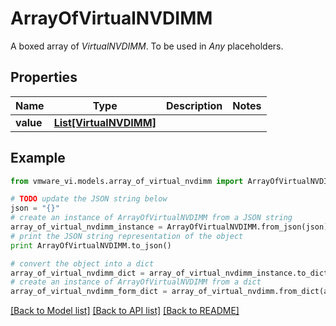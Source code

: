 # ArrayOfVirtualNVDIMM

A boxed array of *VirtualNVDIMM*. To be used in *Any* placeholders. 

## Properties
Name | Type | Description | Notes
------------ | ------------- | ------------- | -------------
**value** | [**List[VirtualNVDIMM]**](VirtualNVDIMM.md) |  | 

## Example

```python
from vmware_vi.models.array_of_virtual_nvdimm import ArrayOfVirtualNVDIMM

# TODO update the JSON string below
json = "{}"
# create an instance of ArrayOfVirtualNVDIMM from a JSON string
array_of_virtual_nvdimm_instance = ArrayOfVirtualNVDIMM.from_json(json)
# print the JSON string representation of the object
print ArrayOfVirtualNVDIMM.to_json()

# convert the object into a dict
array_of_virtual_nvdimm_dict = array_of_virtual_nvdimm_instance.to_dict()
# create an instance of ArrayOfVirtualNVDIMM from a dict
array_of_virtual_nvdimm_form_dict = array_of_virtual_nvdimm.from_dict(array_of_virtual_nvdimm_dict)
```
[[Back to Model list]](../README.md#documentation-for-models) [[Back to API list]](../README.md#documentation-for-api-endpoints) [[Back to README]](../README.md)



